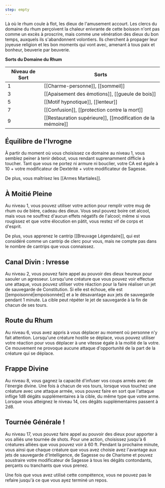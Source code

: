 ```yaml
---
step: empty
---
```

Là où le rhum coule à flot, les dieux de l'amusement accourt. Les clercs du domaine du rhum perçoivent la chaleur enivrante de cette boisson n'ont pas comme un excès à proscrire, mais comme une vénération des dieux du bon temps, auxquels ils s'abandonnent volontiers. Ils cherchent à propager leur joyeuse religion et les bon moments qui vont avec, amenant à tous paix et bonheur, beuverie par beuverie.

**Sorts du Domaine du Rhum**

| Niveau de Sort | Sorts                                                       |
| -------------- | ----------------------------------------------------------- |
| 1              | [[Charme-personne]], [[sommeil]]                            |
| 3              | [[Apaisement des émotions]], [[gueule de bois]]             |
| 5              | [[Motif hypnotique]], [[lenteur]]                           |
| 7              | [[Confusion]], [[protection contre la mort]]                |
| 9              | [[Restauration supérieure]], [[modification de la mémoire]] |

## Équilibre de l'Ivrogne

À partir du moment où vous choisissez ce domaine au niveau 1, vous semblez peiner à tenir debout, vous rendant suprenamment difficle à toucher. Tant que vous ne portez ni armure ni bouclier, votre CA est égale à 10 + votre modificateur de Dextérité + votre modificateur de Sagesse.

De plus, vous maîtrisez les [[Armes Martiales]].

## À Moitié Pleine

Au niveau 1, vous pouvez utiliser votre action pour remplir votre mug de rhum ou de bière, cadeau des dieux. Vous seul pouvez boire cet alcool, mais vous ne souffrez d'aucun effets négatifs de l'alcool; même si vous rougissez et que votre élocution en pâtit, vous restez vif de corps et d'esprit.

De plus, vous apprenez le cantrip [[Breuvage Légendaire]], qui est considéré comme un cantrip de clerc pour vous, mais ne compte pas dans le nombre de cantrips que vous connaissez.

## Canal Divin : Ivresse

Au niveau 2, vous pouvez faire appel au pouvoir des dieux heureux pour saouler un agresseur. Lorsqu'une créature que vous pouvez voir effectue une attaque, vous pouvez utiliser votre réaction pour la faire réaliser un jet de sauvegarde de Constitution. Si elle est échoue, elle est [[empoisonné|empoisonnée]] et a le désavantage aux jets de sauvegarde pendant 1 minute. La cible peut répéter le jet de sauvegarde à la fin de chacun de ses tours.

## Route du Rhum
Au niveau 6, vous avez appris à vous déplacer au moment où personne n'y fait attention. Lorsqu'une créature hostile se déplace, vous pouvez utiliser votre réaction pour vous déplacer à une vitesse égale à la moitié de la votre. Ce mouvement ne provoque aucune attaque d'opportunité de la part de la créature qui se déplace.

## Frappe Divine
Au niveau 8, vous gagnez la capacité d'infuser vos coups armés avec de l'énergie divine. Une fois à chacun de vos tours, lorsque vous touchez une créature avec une attaque armée, vous pouvez faire en sort que l'attaque inflige 1d8 dégâts supplémentaires à la cible, du même type que votre arme. Lorsque vous atteignez le niveau 14, ces dégâts supplémentaires passent à 2d8.

## Tournée Générale !
Au niveau 17, vous pouvez faire appel au pouvoir des dieux pour apporter à vos alliés une tournée de shots. Pour une action, choisissez jusqu'à 6 créatures alliées que vous pouvez voir à 60 ft. Pendant la prochaine minute, vous ainsi que chaque créature que vous avez choisie avez l'avantage aux jets de sauvegarde d'Intelligence, de Sagesse ou de Charisme et pouvez soustraire votre modificateur de Sagesse à tous les dégâts contondants, perçants ou tranchants que vous prenez.

Une fois que vous avez utilisé cette compétence, vous ne pouvez pas le refaire jusqu'à ce que vous ayez terminé un repos.
